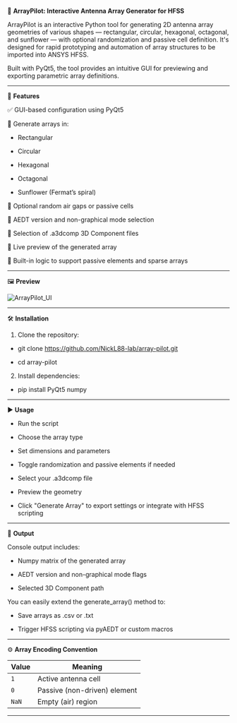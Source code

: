 📡 **ArrayPilot: Interactive Antenna Array Generator for HFSS**

ArrayPilot is an interactive Python tool for generating 2D antenna array geometries of various shapes — rectangular, circular, hexagonal, octagonal, and sunflower — with optional randomization and passive cell definition. It's designed for rapid prototyping and automation of array structures to be imported into ANSYS HFSS.

Built with PyQt5, the tool provides an intuitive GUI for previewing and exporting parametric array definitions.

______________________________________________________________________________________________________________


🚀 **Features**

✅ GUI-based configuration using PyQt5

🔲 Generate arrays in:

  - Rectangular

  - Circular

  - Hexagonal

  - Octagonal

  - Sunflower (Fermat’s spiral)

🎯 Optional random air gaps or passive cells

🔧 AEDT version and non-graphical mode selection

📁 Selection of .a3dcomp 3D Component files

🔎 Live preview of the generated array

🧠 Built-in logic to support passive elements and sparse arrays

______________________________________________________________________________________________________________


🖼️ **Preview**

![ArrayPilot_UI](https://github.com/user-attachments/assets/e854a99e-f414-4add-9749-7ab50c95a12e)

______________________________________________________________________________________________________________


🛠️ **Installation**

1) Clone the repository:

  - git clone https://github.com/NickL88-lab/array-pilot.git

  - cd array-pilot

2) Install dependencies:

  - pip install PyQt5 numpy

______________________________________________________________________________________________________________

▶️ **Usage**

- Run the script
  
- Choose the array type

- Set dimensions and parameters

- Toggle randomization and passive elements if needed

- Select your .a3dcomp file

- Preview the geometry

- Click "Generate Array" to export settings or integrate with HFSS scripting

______________________________________________________________________________________________________________

📂 **Output**

Console output includes:

  - Numpy matrix of the generated array

  - AEDT version and non-graphical mode flags

  - Selected 3D Component path

You can easily extend the generate_array() method to:

  - Save arrays as .csv or .txt

  - Trigger HFSS scripting via pyAEDT or custom macros

______________________________________________________________________________________________________________

⚙️ **Array Encoding Convention**

| Value | Meaning                      |
| ----- | ---------------------------- |
| `1`   | Active antenna cell          |
| `0`   | Passive (non-driven) element |
| `NaN` | Empty (air) region           |

______________________________________________________________________________________________________________




